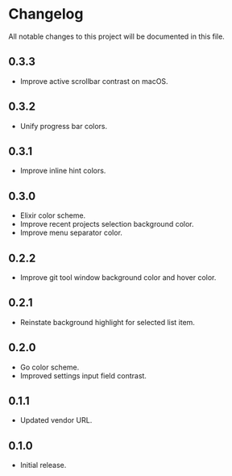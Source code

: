 # Changelog

All notable changes to this project will be documented in this file.

## 0.3.3
- Improve active scrollbar contrast on macOS. 

## 0.3.2
- Unify progress bar colors.

## 0.3.1
- Improve inline hint colors.

## 0.3.0
- Elixir color scheme.
- Improve recent projects selection background color. 
- Improve menu separator color.

## 0.2.2
- Improve git tool window background color and hover color.

## 0.2.1
- Reinstate background highlight for selected list item. 

## 0.2.0
- Go color scheme.
- Improved settings input field contrast.

## 0.1.1
- Updated vendor URL. 

## 0.1.0
- Initial release.
